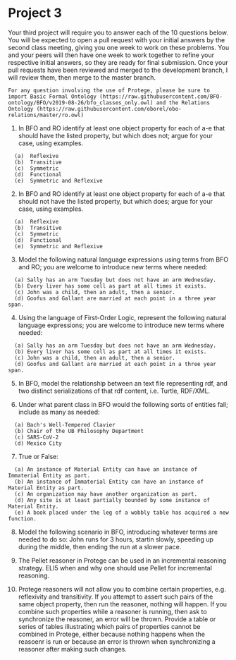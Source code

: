 # Project 3

Your third project will require you to answer each of the 10 questions below.  You will be expected to open a pull request with your initial answers by the second class meeting, giving you one week to work on these problems. You and your peers will then have one week to work together to refine your respective initial answers, so they are ready for final submission. Once your pull requests have been reviewed and merged to the development branch, I will review them, then merge to the master branch. 

```
For any question involving the use of Protege, please be sure to import Basic Formal Ontology (https://raw.githubusercontent.com/BFO-ontology/BFO/v2019-08-26/bfo_classes_only.owl) and the Relations Ontology (https://raw.githubusercontent.com/oborel/obo-relations/master/ro.owl)
```

1. In BFO and RO identify at least one object property for each of a-e that should have the listed property, but which does not; argue for your case, using examples. 
```
  (a)  Reflexive
  (b)  Transitive 
  (c)  Symmetric
  (d)  Functional 
  (e)  Symmetric and Reflexive
```

2. In BFO and RO identify at least one object property for each of a-e that should not have the listed property, but which does; argue for your case, using examples. 
```
  (a)  Reflexive
  (b)  Transitive 
  (c)  Symmetric
  (d)  Functional 
  (e)  Symmetric and Reflexive
```

3. Model the following natural language expressions using terms from BFO and RO; you are welcome to introduce new terms where needed:  
```
  (a) Sally has an arm Tuesday but does not have an arm Wednesday. 
  (b) Every liver has some cell as part at all times it exists.
  (c) John was a child, then an adult, then a senior. 
  (d) Goofus and Gallant are married at each point in a three year span. 
```

4. Using the language of First-Order Logic, represent the following natural language expressions; you are welcome to introduce new terms where needed: 
```
  (a) Sally has an arm Tuesday but does not have an arm Wednesday. 
  (b) Every liver has some cell as part at all times it exists.
  (c) John was a child, then an adult, then a senior. 
  (d) Goofus and Gallant are married at each point in a three year span. 
```

5. In BFO, model the relationship between an text file representing rdf, and two distinct serializations of that rdf content, i.e. Turtle, RDF/XML.  


6. Under what parent class in BFO would the following sorts of entities fall; include as many as needed:
```
  (a) Bach's Well-Tempered Clavier
  (b) Chair of the UB Philosophy Department
  (c) SARS-CoV-2
  (d) Mexico City
```

7. True or False:
```
  (a) An instance of Material Entity can have an instance of Immaterial Entity as part.
  (b) An instance of Immaterial Entity can have an instance of Material Entity as part.
  (c) An organization may have another organization as part.
  (d) Any site is at least partially bounded by some instance of Material Entity.
  (e) A book placed under the leg of a wobbly table has acquired a new function. 
```

8. Model the following scenario in BFO, introducing whatever terms are needed to do so: John runs for 3 hours, startin slowly, speeding up during the middle, then ending the run at a slower pace.  

9. The Pellet reasoner in Protege can be used in an incremental reasoning strategy. ELI5 when and why one should use Pellet for incremental reasoning. 

10. Protege reasoners will not allow you to combine certain properties, e.g. reflexivity and transitivity. If you attempt to assert such pairs of the same object property, then run the reasoner, nothing will happen. If you combine such properties while a reasoner is running, then ask to synchronize the reasoner, an error will be thrown. Provide a table or series of tables illustrating which pairs of properties cannot be combined in Protege, either because nothing happens when the reasoenr is run or because an error is thrown when synchronizing a reasoner after making such changes. 
